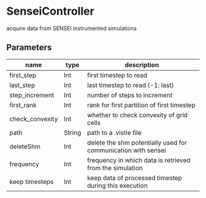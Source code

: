 SenseiController
================
acquire data from SENSEI instrumented simulations

Parameters
----------
|name|type|description|
|-|-|-|
|first_step|Int|first timestep to read|
|last_step|Int|last timestep to read (-1: last)|
|step_increment|Int|number of steps to increment|
|first_rank|Int|rank for first partition of first timestep|
|check_convexity|Int|whether to check convexity of grid cells|
|path|String|path to a .vistle file|
|deleteShm|Int|delete the shm potentially used for communication with sensei|
|frequency|Int|frequency in which data is retrieved from the simulation|
|keep timesteps|Int|keep data of processed timestep during this execution|
